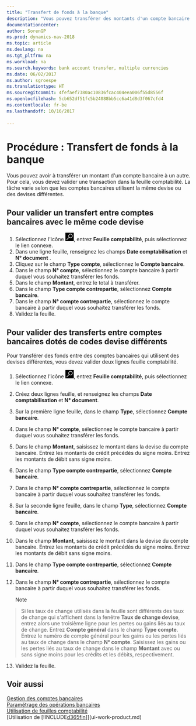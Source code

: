 ```yaml
---
title: "Transfert de fonds à la banque"
description: "Vous pouvez transférer des montants d'un compte bancaire à un autre, y compris dans différentes devises, en validant la transaction dans la feuille comptabilité."
documentationcenter: 
author: SorenGP
ms.prod: dynamics-nav-2018
ms.topic: article
ms.devlang: na
ms.tgt_pltfrm: na
ms.workload: na
ms.search.keywords: bank account transfer, multiple currencies
ms.date: 06/02/2017
ms.author: sgroespe
ms.translationtype: HT
ms.sourcegitcommit: 4fefaef7380ac10836fcac404eea006f55d8556f
ms.openlocfilehash: 5cb652df51fc5b24088bb5cc6a41d8d3f067cfd4
ms.contentlocale: fr-be
ms.lasthandoff: 10/16/2017

---
```

# <a name="how-to-transfer-bank-funds"></a>Procédure : Transfert de fonds à la banque
Vous pouvez avoir à transférer un montant d'un compte bancaire à un autre. Pour cela, vous devez valider une transaction dans la feuille comptabilité. La tâche varie selon que les comptes bancaires utilisent la même devise ou des devises différentes.

## <a name="to-post-a-transfer-between-bank-accounts-with-the-same-currency-code"></a>Pour valider un transfert entre comptes bancaires avec le même code devise
1. Sélectionnez l'icône ![Page ou état pour la recherche](media/ui-search/search_small.png "Page ou état pour la recherche"), entrez **Feuille comptabilité**, puis sélectionnez le lien connexe.
2. Dans une ligne feuille, renseignez les champs **Date comptabilisation** et **N° document** .
3. Cliquez sur le champ **Type compte**, sélectionnez le **Compte bancaire**.
4. Dans le champ **N° compte**, sélectionnez le compte bancaire à partir duquel vous souhaitez transférer les fonds.
5. Dans le champ **Montant**, entrez le total à transférer.
6. Dans le champ **Type compte contrepartie**, sélectionnez **Compte bancaire**.
7. Dans le champ **N° compte contrepartie**, sélectionnez le compte bancaire à partir duquel vous souhaitez transférer les fonds.
8. Validez la feuille.

## <a name="to-post-a-transfer-between-bank-accounts-with-different-currency-codes"></a>Pour valider des transferts entre comptes bancaires dotés de codes devise différents
Pour transférer des fonds entre des comptes bancaires qui utilisent des devises différentes, vous devez valider deux lignes feuille comptabilité.

1. Sélectionnez l'icône ![Page ou état pour la recherche](media/ui-search/search_small.png "Page ou état pour la recherche"), entrez **Feuille comptabilité**, puis sélectionnez le lien connexe.
2. Créez deux lignes feuille, et renseignez les champs **Date comptabilisation** et **N° document**.
3. Sur la première ligne feuille, dans le champ **Type**, sélectionnez **Compte bancaire**.
4. Dans le champ **N° compte**, sélectionnez le compte bancaire à partir duquel vous souhaitez transférer les fonds.
5. Dans le champ **Montant**, saisissez le montant dans la devise du compte bancaire. Entrez les montants de crédit précédés du signe moins. Entrez les montants de débit sans signe moins.
6. Dans le champ **Type compte contrepartie**, sélectionnez **Compte bancaire**.
7. Dans le champ **N° compte contrepartie**, sélectionnez le compte bancaire à partir duquel vous souhaitez transférer les fonds.
8. Sur la seconde ligne feuille, dans le champ **Type**, sélectionnez **Compte bancaire**.
9. Dans le champ **N° compte**, sélectionnez le compte bancaire à partir duquel vous souhaitez transférer les fonds.
10. Dans le champ **Montant**, saisissez le montant dans la devise du compte bancaire. Entrez les montants de crédit précédés du signe moins. Entrez les montants de débit sans signe moins.
11. Dans le champ **Type compte contrepartie**, sélectionnez **Compte bancaire**.  
12. Dans le champ **N° compte contrepartie**, sélectionnez le compte bancaire à partir duquel vous souhaitez transférer les fonds.

    > [!NOTE]  
>   Si les taux de change utilisés dans la feuille sont différents des taux de change qui s'affichent dans la fenêtre **Taux de change devise**, entrez alors une troisième ligne pour les pertes ou gains liés au taux de change. Entrez **Compte général** dans le champ **Type compte**. Entrez le numéro de compte général pour les gains ou les pertes liés au taux de change dans le champ **N° compte**. Saisissez les gains ou les pertes liés au taux de change dans le champ **Montant** avec ou sans signe moins pour les crédits et les débits, respectivement.
13. Validez la feuille.

## <a name="see-also"></a>Voir aussi
[Gestion des comptes bancaires](bank-manage-bank-accounts.md)  
[Paramétrage des opérations bancaires](bank-setup-banking.md)  
[Utilisation de feuilles comptabilité](ui-work-general-journals.md)  
[Utilisation de [!INCLUDE[d365fin](includes/d365fin_md.md)]](ui-work-product.md)

